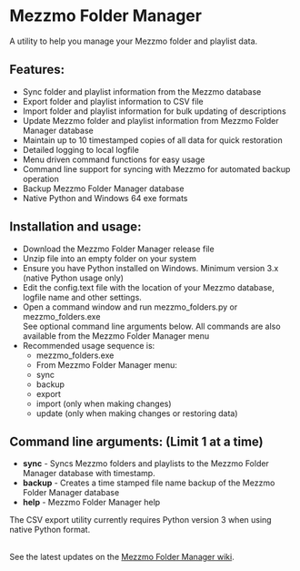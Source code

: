 # Mezzmo Folder Manager
A utility to help you manage your Mezzmo folder and playlist data.  


## Features:

- Sync folder and playlist information from the Mezzmo database
- Export folder and playlist information to CSV file
- Import folder and playlist information for bulk updating of descriptions
- Update Mezzmo folder and playlist information from Mezzmo Folder Manager database
- Maintain up to 10 timestamped copies of all data for quick restoration
- Detailed logging to local logfile
- Menu driven command functions for easy usage
- Command line support for syncing with Mezzmo for automated backup operation  
- Backup Mezzmo Folder Manager database
- Native Python and Windows 64 exe formats

## Installation and usage:

-  Download the Mezzmo Folder Manager release file
-  Unzip file into an empty folder on your system
-  Ensure you have Python installed on Windows.  Minimum version 3.x (native Python usage only)
-  Edit the config.text file with the location of your Mezzmo
   database, logfile name and other settings. 
-  Open a command window and run mezzmo_folders.py or mezzmo_folders.exe<br/>
   See optional command line arguments below. 
   All commands are also available from the Mezzmo Folder Manager menu   
-  Recommended usage sequence is:
   - mezzmo_folders.exe
   - From Mezzmo Folder Manager menu:
   - sync
   - backup
   - export
   - import (only when making changes)
   - update (only when making changes or restoring data) 

   
## Command line arguments:  (Limit 1 at a time)

- <b>sync</b>	        -  Syncs Mezzmo folders and playlists to the Mezzmo Folder Manager database with timestamp. <br>
- <b>backup</b>         -  Creates a time stamped file name backup of the Mezzmo Folder Manager database <br> 
- <b>help</b>           -  Mezzmo Folder Manager help <br>

          
         
 The CSV export utility currently requires Python version 3 when using native Python format.<br/><br/>

See the latest updates on the <a href="https://github.com/jbinkley60/MezzmoTrailerChecker/wiki">Mezzmo Folder Manager wiki</a>.

<br>




